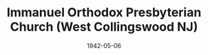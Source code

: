 ---
date: &id001 1942-05-06
end_date: null
location:
  address: 1221 Elm Avenue (at Calvert Avenue)
  city: West Collingswood
  state: NJ
minister:
- end: 1945-01-01
  name: William Strong
  start: 1942-01-01
  type: Pastor
- end: 1954-01-01
  name: Edward Kellogg
  start: 1946-01-01
  type: Pastor
- end: 1960-01-01
  name: Carl Reitsma
  start: 1955-01-01
  type: Pastor
- end: 1965-01-01
  name: George Knight
  start: 1961-01-01
  type: Pastor
- end: 1970-01-01
  name: Allen Curry
  start: 1967-01-01
  type: Pastor
- end: 1982-01-01
  name: Albert Steever
  start: 1970-01-01
  type: Pastor
- end: 1985-01-01
  name: Gordon Miller
  start: 1984-01-01
  type: Pastor
- end: 2004-01-01
  name: Howard Currie
  start: 1988-01-01
  type: Pastor
- end: 2012-01-01
  name: Glen Clary
  start: 2005-01-01
  type: Pastor
- end: null
  name: Neil J. Lodge
  start: 2014-01-01
  type: Pastor
ministers:
- William Strong
- Edward Kellogg
- Carl Reitsma
- George Knight
- Allen Curry
- Albert Steever
- Gordon Miller
- Howard Currie
- Glen Clary
- Neil J. Lodge
name: Immanuel Orthodox Presbyterian Church
names:
- end: null
  name: Immanuel Orthodox Presbyterian Church
  start: 1942-05-06
origination_date: *id001
raw_data: 'NEW JERSEY

  West Collingswood


  Immanuel Orthodox Presbyterian Church  (May 6, 1942- )

  1221 Elm Avenue (at Calvert Avenue)

  Pastors: William Strong, 1942-45

  Edward Kellogg, 1946-54

  Carl Reitsma, 1955-60

  George Knight, 1961-65

  Allen Curry, 1967-70

  Albert Steever, 1970-82

  Gordon Miller, 1984-85

  Howard Currie, 1988-2004

  Glen Clary, 2005-12

  Neil J. Lodge, 2014-

  '
received_from: null
states:
- NJ
status:
  active: true
  end_date: null
  reason: null
  received_from: null
  withdrawal_to: null
title: Immanuel Orthodox Presbyterian Church (West Collingswood NJ)
year_established:
- 1942

---